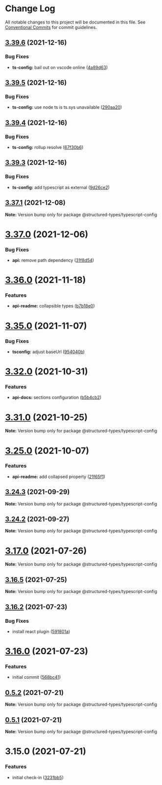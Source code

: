 # Change Log

All notable changes to this project will be documented in this file.
See [Conventional Commits](https://conventionalcommits.org) for commit guidelines.

## [3.39.6](https://github.com/ccontrols/component-controls/compare/v3.39.5...v3.39.6) (2021-12-16)


### Bug Fixes

* **ts-config:** bail out on vscode online ([4a89d63](https://github.com/ccontrols/component-controls/commit/4a89d639e39d3055895f3ee929bb77d80576ad3a))





## [3.39.5](https://github.com/ccontrols/component-controls/compare/v3.39.4...v3.39.5) (2021-12-16)


### Bug Fixes

* **ts-config:** use node ts is ts.sys unavailable ([290aa20](https://github.com/ccontrols/component-controls/commit/290aa20593114db747950a4fbf8f1202925758f8))





## [3.39.4](https://github.com/ccontrols/component-controls/compare/v3.39.3...v3.39.4) (2021-12-16)


### Bug Fixes

* **ts-config:** rollup resolve ([67f30b6](https://github.com/ccontrols/component-controls/commit/67f30b6ddf44e4656dde2171f520cb3392b2ad74))





## [3.39.3](https://github.com/ccontrols/component-controls/compare/v3.39.2...v3.39.3) (2021-12-16)


### Bug Fixes

* **ts-config:** add typescript as external ([9d26ce2](https://github.com/ccontrols/component-controls/commit/9d26ce2f293fa4b7ff97b0b02a77de0e9410a91d))





## [3.37.1](https://github.com/ccontrols/component-controls/compare/v3.37.0...v3.37.1) (2021-12-08)

**Note:** Version bump only for package @structured-types/typescript-config





# [3.37.0](https://github.com/ccontrols/component-controls/compare/v3.36.2...v3.37.0) (2021-12-06)


### Bug Fixes

* **api:** remove path dependency ([31f8d54](https://github.com/ccontrols/component-controls/commit/31f8d549a23d452ff994f9dc01aeff820644f945))





# [3.36.0](https://github.com/ccontrols/component-controls/compare/v3.35.3...v3.36.0) (2021-11-18)


### Features

* **api-readme:** collapsible types ([b7b18e0](https://github.com/ccontrols/component-controls/commit/b7b18e0f24e4612006c5adc725705cb357f88c1a))





# [3.35.0](https://github.com/ccontrols/component-controls/compare/v3.34.2...v3.35.0) (2021-11-07)


### Bug Fixes

* **tsconfig:** adjust baseUrl ([954040b](https://github.com/ccontrols/component-controls/commit/954040be9f63d9046ae184fd09dd1611ff838d6d))





# [3.32.0](https://github.com/ccontrols/component-controls/compare/v3.31.0...v3.32.0) (2021-10-31)


### Features

* **api-docs:** sections configuration ([b5b4cb2](https://github.com/ccontrols/component-controls/commit/b5b4cb20b17fe7ad6d6b8268447ecbb35ee973f3))





# [3.31.0](https://github.com/ccontrols/component-controls/compare/v3.30.0...v3.31.0) (2021-10-25)

**Note:** Version bump only for package @structured-types/typescript-config





# [3.25.0](https://github.com/ccontrols/component-controls/compare/v3.24.7...v3.25.0) (2021-10-07)


### Features

* **api-readme:** add collapsed property ([21f65f1](https://github.com/ccontrols/component-controls/commit/21f65f13ca9d4553766cac3ff82f2e7368d1693b))





## [3.24.3](https://github.com/ccontrols/component-controls/compare/v3.24.2...v3.24.3) (2021-09-29)

**Note:** Version bump only for package @structured-types/typescript-config





## [3.24.2](https://github.com/ccontrols/component-controls/compare/v3.24.1...v3.24.2) (2021-09-27)

**Note:** Version bump only for package @structured-types/typescript-config





# [3.17.0](https://github.com/ccontrols/component-controls/compare/v3.16.5...v3.17.0) (2021-07-26)

**Note:** Version bump only for package @structured-types/typescript-config





## [3.16.5](https://github.com/ccontrols/component-controls/compare/v3.16.4...v3.16.5) (2021-07-25)

**Note:** Version bump only for package @structured-types/typescript-config





## [3.16.2](https://github.com/ccontrols/component-controls/compare/v3.16.1...v3.16.2) (2021-07-23)


### Bug Fixes

* install react plugin ([591801a](https://github.com/ccontrols/component-controls/commit/591801a0e2d03260f47cda28c660d5f035dc640a))





# [3.16.0](https://github.com/ccontrols/component-controls/compare/v0.5.3...v3.16.0) (2021-07-23)


### Features

* initial commit ([568bc41](https://github.com/ccontrols/component-controls/commit/568bc41794e5a9c8caed8e96c06cd29061edd745))





## [0.5.2](https://github.com/ccontrols/component-controls/compare/v0.5.1...v0.5.2) (2021-07-21)

**Note:** Version bump only for package @structured-types/typescript-config





## [0.5.1](https://github.com/ccontrols/component-controls/compare/v3.15.0...v0.5.1) (2021-07-21)

**Note:** Version bump only for package @structured-types/typescript-config





# 3.15.0 (2021-07-21)


### Features

* initial check-in ([3231bb5](https://github.com/ccontrols/component-controls/commit/3231bb522d354be49ee905d0889f52ea739c1356))
